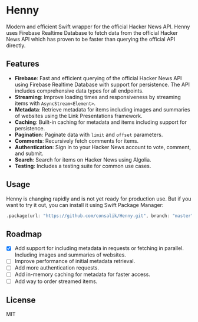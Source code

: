 # Henny

Modern and efficient Swift wrapper for the official Hacker News API.
Henny uses Firebase Realtime Database to fetch data from the official Hacker News API which has proven to be faster than querying the official API directly.

## Features

- **Firebase**: Fast and efficient querying of the official Hacker News API using Firebase Realtime Database with support for persistence. The API includes comprehensive data types for all endpoints.
- **Streaming**: Improve loading times and responsiveness by streaming items with `AsyncStream<Element>`.
- **Metadata**: Retrieve metadata for items including images and summaries of websites using the Link Presentations framework.
- **Caching**: Built-in caching for metadata and items including support for persistence.
- **Pagination**: Paginate data with `limit` and `offset` parameters.
- **Comments**: Recursively fetch comments for items.
- **Authentication**: Sign in to your Hacker News account to vote, comment, and submit.
- **Search**: Search for items on Hacker News using Algolia.
- **Testing**: Includes a testing suite for common use cases.

## Usage

Henny is changing rapidly and is not yet ready for production use.
But if you want to try it out, you can install it using Swift Package Manager:

```swift
.package(url: "https://github.com/consalik/Henny.git", branch: "master")
```

## Roadmap

- [x] Add support for including metadata in requests or fetching in parallel. Including images and summaries of websites.
- [ ] Improve performance of initial metadata retrieval.
- [ ] Add more authentication requests.
- [ ] Add in-memory caching for metadata for faster access.
- [ ] Add way to order streamed items.

## License

MIT
